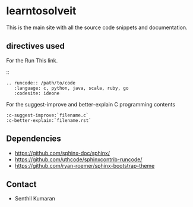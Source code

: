 learntosolveit
==============

This is the main site with all the source code snippets and documentation.


directives used
---------------

For the Run This link.

::

    .. runcode:: /path/to/code
       :language: c, python, java, scala, ruby, go
       :codesite: ideone

For the suggest-improve and better-explain C programming contents

    :c-suggest-improve:`filename.c`
    :c-better-explain:`filename.rst`


Dependencies
------------

* https://github.com/sphinx-doc/sphinx/
* https://github.com/uthcode/sphinxcontrib-runcode/
* https://github.com/ryan-roemer/sphinx-bootstrap-theme


Contact
-------

* Senthil Kumaran
